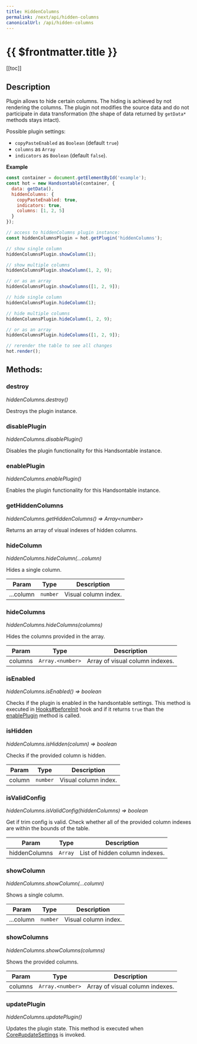 ```yaml
---
title: HiddenColumns
permalink: /next/api/hidden-columns
canonicalUrl: /api/hidden-columns
---
```


# {{ $frontmatter.title }}

[[toc]]

## Description


Plugin allows to hide certain columns. The hiding is achieved by not rendering the columns. The plugin not modifies
the source data and do not participate in data transformation (the shape of data returned by `getData*` methods stays intact).

Possible plugin settings:
 * `copyPasteEnabled` as `Boolean` (default `true`)
 * `columns` as `Array`
 * `indicators` as `Boolean` (default `false`).

**Example**  
```js
const container = document.getElementById('example');
const hot = new Handsontable(container, {
  data: getData(),
  hiddenColumns: {
    copyPasteEnabled: true,
    indicators: true,
    columns: [1, 2, 5]
  }
});

// access to hiddenColumns plugin instance:
const hiddenColumnsPlugin = hot.getPlugin('hiddenColumns');

// show single column
hiddenColumnsPlugin.showColumn(1);

// show multiple columns
hiddenColumnsPlugin.showColumn(1, 2, 9);

// or as an array
hiddenColumnsPlugin.showColumns([1, 2, 9]);

// hide single column
hiddenColumnsPlugin.hideColumn(1);

// hide multiple columns
hiddenColumnsPlugin.hideColumn(1, 2, 9);

// or as an array
hiddenColumnsPlugin.hideColumns([1, 2, 9]);

// rerender the table to see all changes
hot.render();
```

## Methods:

### destroy

_hiddenColumns.destroy()_

Destroys the plugin instance.



### disablePlugin

_hiddenColumns.disablePlugin()_

Disables the plugin functionality for this Handsontable instance.



### enablePlugin

_hiddenColumns.enablePlugin()_

Enables the plugin functionality for this Handsontable instance.



### getHiddenColumns

_hiddenColumns.getHiddenColumns() ⇒ Array&lt;number&gt;_

Returns an array of visual indexes of hidden columns.



### hideColumn

_hiddenColumns.hideColumn(...column)_

Hides a single column.


| Param | Type | Description |
| --- | --- | --- |
| ...column | <code>number</code> | Visual column index. |



### hideColumns

_hiddenColumns.hideColumns(columns)_

Hides the columns provided in the array.


| Param | Type | Description |
| --- | --- | --- |
| columns | <code>Array.&lt;number&gt;</code> | Array of visual column indexes. |



### isEnabled

_hiddenColumns.isEnabled() ⇒ boolean_

Checks if the plugin is enabled in the handsontable settings. This method is executed in [Hooks#beforeInit](./Hooks/#beforeInit)
hook and if it returns `true` than the [enablePlugin](#HiddenColumns+enablePlugin) method is called.



### isHidden

_hiddenColumns.isHidden(column) ⇒ boolean_

Checks if the provided column is hidden.


| Param | Type | Description |
| --- | --- | --- |
| column | <code>number</code> | Visual column index. |



### isValidConfig

_hiddenColumns.isValidConfig(hiddenColumns) ⇒ boolean_

Get if trim config is valid. Check whether all of the provided column indexes are within the bounds of the table.


| Param | Type | Description |
| --- | --- | --- |
| hiddenColumns | <code>Array</code> | List of hidden column indexes. |



### showColumn

_hiddenColumns.showColumn(...column)_

Shows a single column.


| Param | Type | Description |
| --- | --- | --- |
| ...column | <code>number</code> | Visual column index. |



### showColumns

_hiddenColumns.showColumns(columns)_

Shows the provided columns.


| Param | Type | Description |
| --- | --- | --- |
| columns | <code>Array.&lt;number&gt;</code> | Array of visual column indexes. |



### updatePlugin

_hiddenColumns.updatePlugin()_

Updates the plugin state. This method is executed when [Core#updateSettings](./Core/#updateSettings) is invoked.



